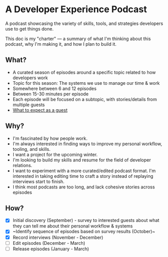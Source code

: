# A Developer Experience Podcast

A podcast showcasing the variety of skills, tools, and strategies developers use to get things done.

This doc is my "charter" — a summary of what I'm thinking about this podcast, why I'm making it, and how I plan to build it.

## What?

- A curated season of episodes around a specific topic related to how developers work
- Topic for this season: The systems we use to manage our time & work
- Somewhere between 6 and 12 episodes
- Between 15-30 minutes per episode
- Each episode will be focused on a subtopic, with stories/details from multiple guests
- [What to expect as a guest](./guest-handbook.md)

## Why?

- I'm fascinated by how people work. 
- I'm always interested in finding ways to improve my personal workflow, tooling, and skills.
- I want a project for the upcoming winter.
- I'm looking to build my skills and resume for the field of developer relations.
- I want to experiment with a more curated/edited podcast format. I'm interested in taking editing time to craft a story instead of replaying interviews start to finish.
- I think most podcasts are too long, and lack cohesive stories across episodes

## How?

- [x] Initial discovery (September) - survey to interested guests about what they can tell me about their personal workflow & systems
- [x] ~Identify sequence of episodes based on survey results (October)~
- [x] Record interviews (November - December)
- [ ] Edit episodes (December - March)
- [ ] Release episodes (January - March)
